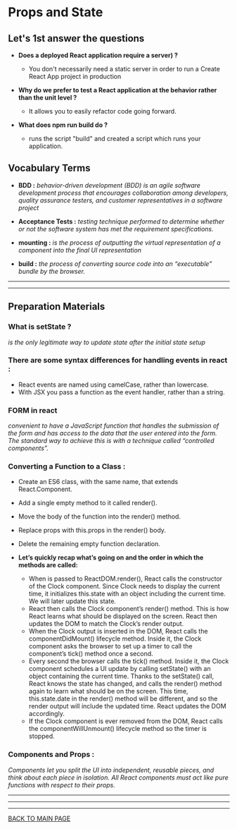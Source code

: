 # **Props and State**

## **Let's 1st answer the questions**

* **Does a deployed React application require a server) ?**
  * You don't necessarily need a static server in order to run a Create React App project in production
  
*  **Why do we prefer to test a React application at the behavior rather than the unit level ?**
   * It allows you to easily refactor code going forward.

* **What does npm run build do ?**
  * runs the script "build" and created a script which runs your application.


## **Vocabulary Terms**

* **BDD :**
*behavior-driven development (BDD) is an agile software development process that encourages collaboration among developers, quality assurance testers, and customer representatives in a software project*

* **Acceptance Tests :**
*testing technique performed to determine whether or not the software system has met the requirement specifications.*

* **mounting :**
*is the process of outputting the virtual representation of a component into the final UI representation*

* **build  :**
*the process of converting source code into an “executable” bundle by the browser.*

***
***


## **Preparation Materials**

### **What is setState ?**
*is the only legitimate way to update state after the initial state setup*


### **There are some syntax differences for handling events in react :**
  * React events are named using camelCase, rather than lowercase.
  * With JSX you pass a function as the event handler, rather than a string.
             
        
### **FORM in react**
*convenient to have a JavaScript function that handles the submission of the form and has access to the data that the user entered into the form. The standard way to achieve this is with a technique called “controlled components”.*


### **Converting a Function to a Class :**
  * Create an ES6 class, with the same name, that extends React.Component.
  * Add a single empty method to it called render().
  * Move the body of the function into the render() method.
  * Replace props with this.props in the render() body.
  * Delete the remaining empty function declaration. 
        
        
        
* **Let’s quickly recap what’s going on and the order in which the methods are called:**
  * When <Clock /> is passed to ReactDOM.render(), React calls the constructor of the Clock component. Since Clock needs to display the current time, it initializes this.state with an object including the current time. We will later update this state.
  * React then calls the Clock component’s render() method. This is how React learns what should be displayed on the screen. React then updates the DOM to match the Clock’s render output.
  * When the Clock output is inserted in the DOM, React calls the componentDidMount() lifecycle method. Inside it, the Clock component asks the browser to set up a timer to call the component’s tick() method once a second.
  * Every second the browser calls the tick() method. Inside it, the Clock component schedules a UI update by calling setState() with an object containing the current time. Thanks to the setState() call, React knows the state has changed, and calls the render() method again to learn what should be on the screen. This time, this.state.date in the render() method will be different, and so the render output will include the updated time. React updates the DOM accordingly.
  * If the Clock component is ever removed from the DOM, React calls the componentWillUnmount() lifecycle method so the timer is stopped.
        
        
        
### **Components and Props :**

*Components let you split the UI into independent, reusable pieces, and think about each piece in isolation.*
*All React components must act like pure functions with respect to their props.*


 
 
***
***
***
[BACK TO MAIN PAGE](https://github.com/farahalwahaibi/Reading-Notes/blob/main/README.md)
